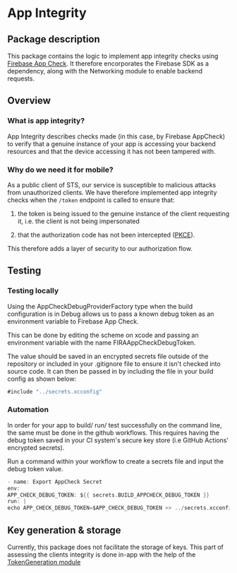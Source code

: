 #  App Integrity

## Package description

This package contains the logic to implement app integrity checks using [Firebase App Check](https://firebase.google.com/docs/app-check). It therefore encorporates the Firebase SDK as a dependency, along with the Networking module to enable backend requests.

## Overview

### What is app integrity?

App Integrity describes checks made (in this case, by Firebase AppCheck) to verify that a genuine instance of your app is accessing your backend resources and that the device accessing it has not been tampered with.

### Why do we need it for mobile?

As a public client of STS, our service is susceptible to malicious attacks from unauthorized clients. We have therefore implemented app integrity checks when the `/token` endpoint is called to ensure that:
1. the token is being issued to the genuine instance of the client requesting it, i.e. the client is not being impersonated

2. that the authorization code has not been intercepted ([PKCE](https://auth0.com/docs/get-started/authentication-and-authorization-flow/authorization-code-flow-with-pkce)).

This therefore adds a layer of security to our authorization flow.

## Testing

### Testing locally

Using the AppCheckDebugProviderFactory type when the build configuration is in Debug  allows us to pass a known debug token as an environment variable to Firebase App Check.

This can be done by editing the scheme on xcode and passing an environment variable with the name FIRAAppCheckDebugToken.

The value should be saved in an encrypted secrets file outside of the repository or included in your .gitignore file to ensure it isn't checked into source code. It can then be passed in by including the file in your build config as shown below:

```swift
#include "../secrets.xcconfig"
```

### Automation

In order for your app to build/ run/ test successfully on the command line, the same must be done in the github workflows. This requires having the debug token saved in your CI system's secure key store (i.e GitHub Actions' encrypted secrets).

Run a command within your workflow to create a secrets file and input the debug token value.

```swift
- name: Export AppCheck Secret
env:
APP_CHECK_DEBUG_TOKEN: ${{ secrets.BUILD_APPCHECK_DEBUG_TOKEN }}
run: |
echo APP_CHECK_DEBUG_TOKEN=$APP_CHECK_DEBUG_TOKEN >> ../secrets.xcconfig

```

## Key generation & storage

Currently, this package does not facilitate the storage of keys. This part of assessing the clients integrity is done in-app with the help of the [TokenGeneration module](https://github.com/govuk-one-login/mobile-ios-networking?tab=readme-ov-file#tokengeneration)
